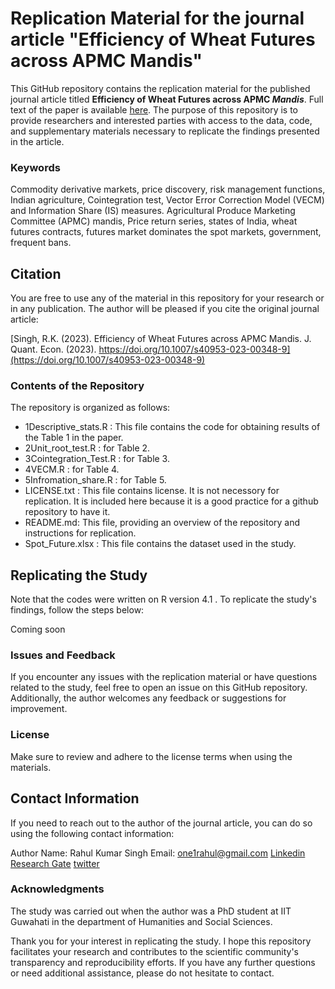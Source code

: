# Replication Material for the journal article "Efficiency of Wheat Futures across APMC Mandis"
This GitHub repository contains the replication material for the published journal article titled **Efficiency of Wheat Futures across APMC *Mandis***. Full text of the paper is available [here](https://rdcu.be/dhhlo). The purpose of this repository is to provide researchers and interested parties with access to the data, code, and supplementary materials necessary to replicate the findings presented in the article.

### Keywords
Commodity derivative markets, price discovery, risk management functions, Indian agriculture, Cointegration test, Vector Error Correction Model (VECM) and Information Share (IS) measures. Agricultural Produce Marketing Committee (APMC) mandis, Price return series, states of India, wheat futures contracts, futures market dominates the spot markets, government, frequent bans.

## Citation
You are free to use any of the material in this repository for your research or in any publication. The author will be pleased if you cite the original journal article:

[Singh, R.K. (2023). Efficiency of Wheat Futures across APMC Mandis. J. Quant. Econ. (2023). https://doi.org/10.1007/s40953-023-00348-9](https://doi.org/10.1007/s40953-023-00348-9)

### Contents of the Repository
The repository is organized as follows:
- 1Descriptive_stats.R : This file contains the code for obtaining results of the Table 1 in the paper.
- 2Unit_root_test.R : for Table 2.
- 3Cointegration_Test.R : for Table 3.
- 4VECM.R : for Table 4.
- 5Infromation_share.R : for Table 5.
- LICENSE.txt : This file contains license. It is not necessory for replication. It is included here because it is a good practice for a github repository to have it.
- README.md: This file, providing an overview of the repository and instructions for replication.
- Spot_Future.xlsx : This file contains the dataset used in the study.

## Replicating the Study
Note that the codes were written on R version 4.1 . To replicate the study's findings, follow the steps below:

Coming soon

### Issues and Feedback
If you encounter any issues with the replication material or have questions related to the study, feel free to open an issue on this GitHub repository. Additionally, the author welcomes any feedback or suggestions for improvement.

### License
Make sure to review and adhere to the license terms when using the materials.

## Contact Information
If you need to reach out to the author of the journal article, you can do so using the following contact information:

Author Name: Rahul Kumar Singh
Email: one1rahul@gmail.com
[Linkedin](https://www.linkedin.com/in/one1rahul/)
[Research Gate](https://www.researchgate.net/profile/Rahul-Singh-330)
[twitter](https://twitter.com/rahulrux)

### Acknowledgments
The study was carried out when the author was a PhD student at IIT Guwahati in the department of Humanities and Social Sciences.

Thank you for your interest in replicating the study. I hope this repository facilitates your research and contributes to the scientific community's transparency and reproducibility efforts. If you have any further questions or need additional assistance, please do not hesitate to contact.
